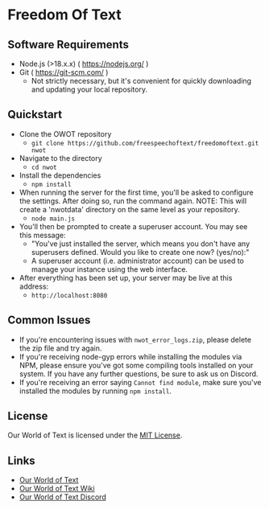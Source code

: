 # Freedom Of Text #

## Software Requirements

* Node.js (>18.x.x) ( https://nodejs.org/ )
* Git ( https://git-scm.com/ )
    * Not strictly necessary, but it's convenient for quickly downloading and updating your local repository.

## Quickstart
* Clone the OWOT repository
    * `git clone https://github.com/freespeechoftext/freedomoftext.git nwot`
* Navigate to the directory
    * `cd nwot`
* Install the dependencies
    * `npm install`
* When running the server for the first time, you'll be asked to configure the settings. After doing so, run the command again. NOTE: This will create a 'nwotdata' directory on the same level as your repository.
    * `node main.js`
* You'll then be prompted to create a superuser account. You may see this message:
    * "You've just installed the server,
which means you don't have any superusers defined.
Would you like to create one now? (yes/no):"
    * A superuser account (i.e. administrator account) can be used to manage your instance using the web interface.
* After everything has been set up, your server may be live at this address:
    * `http://localhost:8080`

## Common Issues
* If you're encountering issues with `nwot_error_logs.zip`, please delete the zip file and try again.
* If you're receiving node-gyp errors while installing the modules via NPM, please ensure you've got some compiling tools installed on your system. If you have any further questions, be sure to ask us on Discord.
* If you're receiving an error saying `Cannot find module`, make sure you've installed the modules by running `npm install`.

## License
Our World of Text is licensed under the [MIT License](https://github.com/system2k/nodeworldoftext/blob/master/LICENSE).

## Links
* [Our World of Text](https://ourworldoftext.com)
* [Our World of Text Wiki](https://wiki.ourworldoftext.com)
* [Our World of Text Discord](https://discord.gg/aqgH45B6W3)

